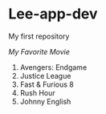 # Lee-app-dev
My first repository

*My Favorite Movie*
1. Avengers: Endgame
2. Justice League
3. Fast & Furious 8
4. Rush Hour
5. Johnny English

